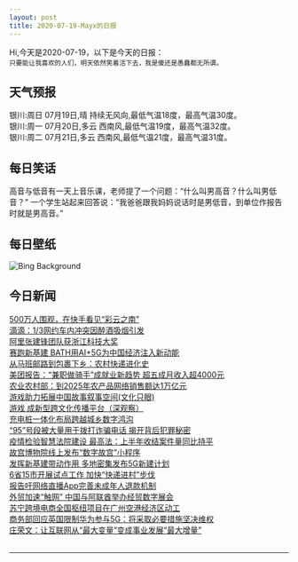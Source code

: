 ```yaml
---
layout: post
title: 2020-07-19-Mayx的日报
---
```


Hi,今天是2020-07-19，以下是今天的日报：<br><small>
只要能让我喜欢的人们，明天依然笑着活下去，我是傻还是愚蠢都无所谓。</small><!--more-->
## 天气预报
银川:周日 07月19日,晴 持续无风向,最低气温18度，最高气温30度。<br>银川:周一 07月20日,多云 西南风,最低气温19度，最高气温32度。<br>银川:周二 07月21日,多云 西南风,最低气温21度，最高气温31度。
## 每日笑话
高音与低音有一天上音乐课，老师提了一个问题：“什么叫男高音？什么叫男低音？” 一个学生站起来回答说：“我爸爸跟我妈妈说话时是男低音，到单位作报告时就是男高音。”
## 每日壁纸
![Bing Background](https://cn.bing.com/th?id=OHR.NineSpotted_EN-US0305121800_1920x1080.jpg&rf=LaDigue_1920x1080.jpg&pid=hp "Nine-spotted moth in Switzerland (© Thomas Marent/Minden Pictures)")
## 今日新闻

[500万人围观，在快手看见“彩云之南”](http://it.people.com.cn/n1/2020/0717/c1009-31788147.html)   
[滴滴：1/3网约车内冲突因醉酒吸烟引发](http://it.people.com.cn/n1/2020/0717/c1009-31788114.html)   
[阿里张建锋团队获浙江科技大奖](http://it.people.com.cn/n1/2020/0717/c1009-31788082.html)   
[赛跑新基建 BATH用AI+5G为中国经济注入新动能](http://it.people.com.cn/n1/2020/0717/c1009-31788078.html)   
[从马班邮路到包裹下乡：农村快递进化史](http://it.people.com.cn/n1/2020/0717/c1009-31788033.html)   
[美团报告：“兼职做骑手”成就业新趋势 超五成月收入超4000元](http://it.people.com.cn/n1/2020/0717/c1009-31787977.html)   
[农业农村部：到2025年农产品网络销售额达1万亿元](http://it.people.com.cn/n1/2020/0717/c1009-31787453.html)   
[游戏助力拓展中国故事叙事空间(文化只眼)](http://it.people.com.cn/n1/2020/0717/c1009-31786980.html)   
[游戏 成新型跨文化传播平台（深观察）](http://it.people.com.cn/n1/2020/0717/c1009-31786979.html)   
[充电桩一体化布局跨越城乡数字鸿沟](http://it.people.com.cn/n1/2020/0717/c1009-31786935.html)   
[“95”号段被大量用于拨打诈骗电话 揭开背后犯罪秘密](http://it.people.com.cn/n1/2020/0717/c1009-31787462.html)   
[疫情检验智慧法院建设 最高法：上半年收结案件量同比持平](http://it.people.com.cn/n1/2020/0717/c1009-31787458.html)   
[故宫博物院线上发布“数字故宫”小程序](http://it.people.com.cn/n1/2020/0717/c1009-31787539.html)   
[发挥新基建带动作用 多地密集发布5G新建计划](http://it.people.com.cn/n1/2020/0717/c1009-31787503.html)   
[6省15市开展试点工作 加快“快递进村”步伐](http://it.people.com.cn/n1/2020/0717/c1009-31787470.html)   
[报告吁网络直播App完善未成年人退款机制](http://it.people.com.cn/n1/2020/0717/c1009-31787546.html)   
[外贸加速“触网” 中国与阿联酋举办经贸数字展会](http://it.people.com.cn/n1/2020/0717/c1009-31787547.html)   
[苏宁跨境电商全国枢纽项目在广州空港经济区动工](http://it.people.com.cn/n1/2020/0717/c1009-31787542.html)   
[商务部回应英国限制华为参与5G：将采取必要措施坚决维权](http://it.people.com.cn/n1/2020/0717/c1009-31787552.html)   
[庄荣文：让互联网从“最大变量”变成事业发展“最大增量”](http://it.people.com.cn/n1/2020/0716/c1009-31786367.html)   
<br />

***

<small></small>
